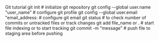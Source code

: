 Git tutorial
git init # initialize git repository
git config --global user.name "user_name"  # configure git profile
git config --global user.email "email_address: # configure git email
git status  # to check number of commits or untracked files or track changes
git add file_name or . # start file indexing or to start tracking
git commit -m "message" # push file to staging area before pushing 


